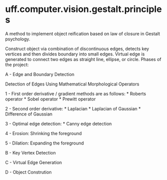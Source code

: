 # uff.computer.vision.gestalt.principles
A method to implement object reification based on law of closure in Gestalt psychology.

Construct object via combination of discontinuous edges, detects key vertices and then divides boundary into small edges. Virtual edge is generated to connect two edges as straight line, ellipse, or circle. Phases of the project:

A - Edge and Boundary Detection

Detection of Edges Using Mathematical Morphological Operators

1 - First order derivative / gradient methods are as follows:
    * Roberts operator
    * Sobel operator
    * Prewitt operator

2 - Second order derivative:
    * Laplacian
    * Laplacian of Gaussian
    * Difference of Gaussian

3 - Optimal edge detection:
    * Canny edge detection

4 - Erosion: Shrinking the foreground

5 - Dilation: Expanding the foreground

B - Key Vertex Detection

C - Virtual Edge Generation

D - Object Constrution
